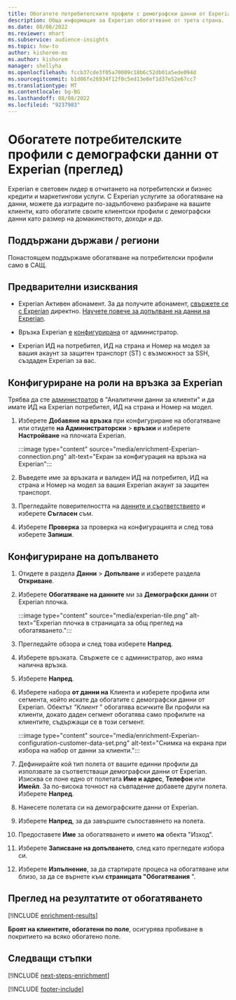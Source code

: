 ```yaml
---
title: Обогатете потребителските профили с демографски данни от Experian (преглед)
description: Обща информация за Experian обогатяване от трета страна.
ms.date: 08/08/2022
ms.reviewer: mhart
ms.subservice: audience-insights
ms.topic: how-to
author: kishorem-ms
ms.author: kishorem
manager: shellyha
ms.openlocfilehash: fccb37cde3f05a70009c18b6c52db01a5ede094d
ms.sourcegitcommit: b1d06fe26934f12f0c5ed13e8ef1d37e52e67cc7
ms.translationtype: MT
ms.contentlocale: bg-BG
ms.lasthandoff: 08/08/2022
ms.locfileid: "9237983"
---
```

# <a name="enrich-customer-profiles-with-demographics-from-experian-preview"></a>Обогатете потребителските профили с демографски данни от Experian (преглед)

Experian е световен лидер в отчитането на потребителски и бизнес кредити и маркетингови услуги. С Experian услугите за обогатяване на данни, можете да изградите по-задълбочено разбиране на вашите клиенти, като обогатите своите клиентски профили с демографски данни като размер на домакинството, доходи и др.

## <a name="supported-countriesregions"></a>Поддържани държави / региони

Понастоящем поддържаме обогатяване на потребителски профили само в САЩ.

## <a name="prerequisites"></a>Предварителни изисквания

- Experian Активен абонамент. За да получите абонамент, [свържете се с Experian](https://www.experian.com/marketing-services/contact) директно. [Научете повече за допълване на данни на Experian](https://www.experian.com/marketing-services/microsoft?cmpid=ems_web_mci_cdppage).

- Връзка Experian [е](connections.md) [конфигурирана](#configure-the-connection-for-experian) от администратор.

- Experian ИД на потребител, ИД на страна и Номер на модел за вашия акаунт за защитен транспорт (ST) с възможност за SSH, създаден Experian за вас.

## <a name="configure-the-connection-for-experian"></a>Конфигуриране на роли на връзка за Experian

Трябва да сте [администратор](permissions.md#admin) в "Аналитични данни за клиенти" и да имате ИД на Experian потребител, ИД на страна и Номер на модел.

1. Изберете **Добавяне на връзка** при конфигуриране на обогатяване или отидете **на Администраторски** > **връзки** и изберете **Настройване** на плочката Experian.

   :::image type="content" source="media/enrichment-Experian-connection.png" alt-text="Екран за конфигурация на връзка на Experian":::

1. Въведете име за връзката и валиден ИД на потребител, ИД на страна и Номер на модел за вашия Experian акаунт за защитен транспорт.

1. Прегледайте поверителността на [данните и съответствието](connections.md#data-privacy-and-compliance) и изберете **Съгласен** съм.

1. Изберете **Проверка** за проверка на конфигурацията и след това изберете **Запиши**.

## <a name="configure-the-enrichment"></a>Конфигуриране на допълването

1. Отидете в раздела **Данни** > **Допълване** и изберете раздела **Откриване**.

1. Изберете **Обогатяване на данните** ми за **Демографски данни** от Experian плочка.

   :::image type="content" source="media/experian-tile.png" alt-text="Experian плочка в страницата за общ преглед на обогатяването.":::

1. Прегледайте обзора и след това изберете **Напред**.

1. Изберете връзката. Свържете се с администратор, ако няма налична връзка.

1. Изберете **Напред**.

1. Изберете набора **от данни на** Клиента и изберете профила или сегмента, който искате да обогатите с демографски данни от Experian. Обектът *"Клиент* " обогатява всичките Ви профили на клиенти, докато даден сегмент обогатява само профилите на клиентите, съдържащи се в този сегмент.

    :::image type="content" source="media/enrichment-Experian-configuration-customer-data-set.png" alt-text="Снимка на екрана при избора на набор от данни за клиенти.":::

1. Дефинирайте кой тип полета от вашите единни профили да използвате за съответстващи демографски данни от Experian. Изисква се поне едно от полетата **Име и адрес**, **Телефон** или **Имейл**. За по-висока точност на съвпадение добавете други полета. Изберете **Напред**.

1. Нанесете полетата си на демографските данни от Experian.

1. Изберете **Напред**, за да завършите съпоставянето на полета.

1. Предоставете **Име** за обогатяването и името **на** обекта "Изход".

1. Изберете **Записване на допълването**, след като прегледате избора си.

1. Изберете **Изпълнение**, за да стартирате процеса на обогатяване или близо, за да се върнете към **страницата "Обогатявания** ".

## <a name="view-enrichment-results"></a>Преглед на резултатите от обогатяването

[!INCLUDE [enrichment-results](includes/enrichment-results.md)]

**Броят на клиентите, обогатени по поле**, осигурява пробиване в покритието на всяко обогатено поле.

## <a name="next-steps"></a>Следващи стъпки

[!INCLUDE [next-steps-enrichment](includes/next-steps-enrichment.md)]

[!INCLUDE [footer-include](includes/footer-banner.md)]
